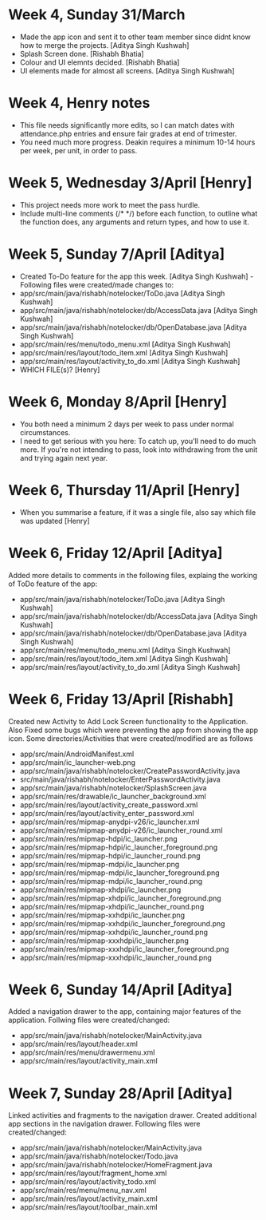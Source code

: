 # Week 4, Sunday 31/March
- Made the app icon and sent it to other team member since didnt know how to merge the projects. [Aditya Singh Kushwah]
- Splash Screen done. [Rishabh Bhatia]
- Colour and UI elemnts decided. [Rishabh Bhatia]
- UI elements made for almost all screens. [Aditya Singh Kushwah]

# Week 4, Henry notes
- This file needs significantly more edits, so I can match dates with attendance.php entries and ensure fair grades at end of trimester.
- You need much more progress. Deakin requires a minimum 10-14 hours per week, per unit, in order to pass.

# Week 5, Wednesday 3/April [Henry]
- This project needs more work to meet the pass hurdle.
- Include multi-line comments (/* */) before each function, to outline what the function does, any arguments and return types, and how to use it.

# Week 5, Sunday 7/April [Aditya]
- Created To-Do feature for the app this week. [Aditya Singh Kushwah]
-Following files were created/made changes to:
- app/src/main/java/rishabh/notelocker/ToDo.java [Aditya Singh Kushwah]
- app/src/main/java/rishabh/notelocker/db/AccessData.java [Aditya Singh Kushwah]
- app/src/main/java/rishabh/notelocker/db/OpenDatabase.java [Aditya Singh Kushwah]
- app/src/main/res/menu/todo_menu.xml [Aditya Singh Kushwah]
- app/src/main/res/layout/todo_item.xml [Aditya Singh Kushwah]
- app/src/main/res/layout/activity_to_do.xml [Aditya Singh Kushwah]
- WHICH FILE(s)? [Henry]

# Week 6, Monday 8/April [Henry]
- You both need a minimum 2 days per week to pass under normal circumstances. 
- I need to get serious with you here: To catch up, you'll need to do much more. If you're not intending to pass, look into withdrawing from the unit and trying again next year.

# Week 6, Thursday 11/April [Henry]
- When you summarise a feature, if it was a single file, also say which file was updated [Henry]

# Week 6, Friday 12/April [Aditya]
Added more details to comments in the following files, explaing the working of ToDo feature of the app:
- app/src/main/java/rishabh/notelocker/ToDo.java [Aditya Singh Kushwah]
- app/src/main/java/rishabh/notelocker/db/AccessData.java [Aditya Singh Kushwah]
- app/src/main/java/rishabh/notelocker/db/OpenDatabase.java [Aditya Singh Kushwah]
- app/src/main/res/menu/todo_menu.xml [Aditya Singh Kushwah]
- app/src/main/res/layout/todo_item.xml [Aditya Singh Kushwah]
- app/src/main/res/layout/activity_to_do.xml [Aditya Singh Kushwah]

# Week 6, Friday 13/April [Rishabh]
Created new Activity to Add Lock Screen functionality to the Application. Also Fixed some bugs which were preventing the app from showing the app icon.
Some directories/Activities that were created/modified are as follows
- app/src/main/AndroidManifest.xml
- app/src/main/ic_launcher-web.png
- app/src/main/java/rishabh/notelocker/CreatePasswordActivity.java
- src/main/java/rishabh/notelocker/EnterPasswordActivity.java
- app/src/main/java/rishabh/notelocker/SplashScreen.java
- app/src/main/res/drawable/ic_launcher_background.xml
- app/src/main/res/layout/activity_create_password.xml
- app/src/main/res/layout/activity_enter_password.xml
- app/src/main/res/mipmap-anydpi-v26/ic_launcher.xml
- app/src/main/res/mipmap-anydpi-v26/ic_launcher_round.xml
- app/src/main/res/mipmap-hdpi/ic_launcher.png
- app/src/main/res/mipmap-hdpi/ic_launcher_foreground.png
- app/src/main/res/mipmap-hdpi/ic_launcher_round.png
- app/src/main/res/mipmap-mdpi/ic_launcher.png
- app/src/main/res/mipmap-mdpi/ic_launcher_foreground.png
- app/src/main/res/mipmap-mdpi/ic_launcher_round.png
- app/src/main/res/mipmap-xhdpi/ic_launcher.png
- app/src/main/res/mipmap-xhdpi/ic_launcher_foreground.png
- app/src/main/res/mipmap-xhdpi/ic_launcher_round.png
- app/src/main/res/mipmap-xxhdpi/ic_launcher.png
- app/src/main/res/mipmap-xxhdpi/ic_launcher_foreground.png
- app/src/main/res/mipmap-xxhdpi/ic_launcher_round.png
- app/src/main/res/mipmap-xxxhdpi/ic_launcher.png
- app/src/main/res/mipmap-xxxhdpi/ic_launcher_foreground.png
- app/src/main/res/mipmap-xxxhdpi/ic_launcher_round.png

# Week 6, Sunday 14/April [Aditya]
Added a navigation drawer to the app, containing major features of the application. 
Follwing files were created/changed:
- app/src/main/java/rishabh/notelocker/MainActivity.java
- app/src/main/res/layout/header.xml
- app/src/main/res/menu/drawermenu.xml
- app/src/main/res/layout/activity_main.xml

# Week 7, Sunday 28/April [Aditya]
Linked activities and fragments to the navigation drawer. Created additional app sections in the navigation drawer. 
Following files were created/changed:
- app/src/main/java/rishabh/notelocker/MainActivity.java
- app/src/main/java/rishabh/notelocker/Todo.java
- app/src/main/java/rishabh/notelocker/HomeFragment.java
- app/src/main/res/layout/fragment_home.xml
- app/src/main/res/layout/activity_todo.xml
- app/src/main/res/menu/menu_nav.xml
- app/src/main/res/layout/activity_main.xml
- app/src/main/res/layout/toolbar_main.xml

